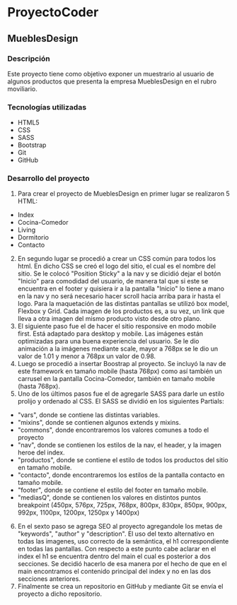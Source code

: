 # ProyectoCoder
## MueblesDesign
### Descripción
Este proyecto tiene como objetivo exponer un muestrario al usuario de algunos productos que presenta la empresa MueblesDesign en el rubro moviliario.
### Tecnologías utilizadas
- HTML5
- CSS
- SASS
- Bootstrap
- Git
- GitHub
### Desarrollo del proyecto
1. Para crear el proyecto de MueblesDesign en primer lugar se realizaron 5 HTML:
- Index
- Cocina-Comedor
- Living
- Dormitorio
- Contacto
2. En segundo lugar se procedió a crear un CSS común para todos los html. En dicho CSS se creó el logo del sitio, el cual es el nombre del sitio. Se le colocó
"Position Sticky" a la nav y se dicidió dejar el botón "Inicio" para comodidad del usuario, de manera tal que si este se encuentra en el footer y quisiera ir a la pantalla
"Inicio" lo tiene a mano en la nav y no será necesario hacer scroll hacia arriba para ir hasta el logo. Para la maquetación de las distintas pantallas se utilizó
box model, Flexbox y Grid. Cada imagen de los productos es, a su vez, un link que lleva a otra imagen del mismo producto visto desde otro plano.
3. El siguiente paso fue el de hacer el sitio responsive en modo mobile first. Está adaptado para desktop y mobile. Las imágenes están optimizadas para una buena experiencia del usuario.
Se le dio animación a la imágenes mediante scale, mayor a 768px se le dio un valor de 1.01 y menor a 768px un valor de 0.98.
4. Luego se procedió a insertar Boostrap al proyecto. Se incluyó la nav de este framework en tamaño mobile (hasta 768px) como así también un carrusel en la pantalla
Cocina-Comedor, también en tamaño mobile (hasta 768px).
5. Uno de los últimos pasos fue el de agregarle SASS para darle un estilo prolijo y ordenado al CSS. El SASS se dividió en los siguientes Partials:
- "vars", donde se contiene las distintas variables.
- "mixins", donde se contienen algunos extends y mixins.
- "commons", donde encontraremos los valores comunes a todo el proyecto
- "nav", donde se contienen los estilos de la nav, el header, y la imagen heroe del index.
- "productos", donde se contiene el estilo de todos los productos del sitio en tamaño mobile.
- "contacto", donde encontraremos los estilos de la pantalla contacto en tamaño mobile.
- "footer", donde se contiene el estilo del footer en tamaño mobile.
- "mediasQ", donde se contienen los valores en distintos puntos breakpoint (450px, 576px, 725px, 768px, 800px, 830px, 850px, 900px, 992px, 1100px, 1200px, 1250px y 1400px)
6. En el sexto paso se agrega SEO al proyecto agregandole los metas de "keywords", "author" y "description". El uso del texto alternativo en todas las imagenes,
uso correcto de la semántica, el h1 correspondiente en todas las pantallas. Con respecto a este punto cabe aclarar en el index el h1 se encuentra dentro del main
el cual es posterior a dos secciones. Se decidió hacerlo de esa manera por el hecho de que en el main encontramos el contenido principal del index y no en las 
dos secciones anteriores.
7. Finalmente se crea un repositorio en GitHub y mediante Git se envía el proyecto a dicho repositorio.
